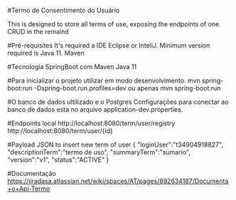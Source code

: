 #Termo de Consentimento do Usuário

   This is designed to store all terms of use, exposing the endpoints of one CRUD in the remaind

#Pré-requisites
   It's required a IDE Eclipse or InteliJ.
   Minimum version required is Java 11.
   Maven

#Tecnologia
SpringBoot com Maven 
Java 11

#Para inicializar o projeto utilizar em modo desenvolvimento.
 mvn spring-boot:run -Dspring-boot.run.profiles=dev
 ou apenas mvn spring-boot:run

#O banco de dados ultilizado e o Postgres
Configurações para conectar ao banco de dados esta no arquivo application-dev.properties.
  
 
#Endpoints local
http://localhost:8080/term/user/registry
http://localhost:8080/term/user/{id}
 
#Payload JSON to insert new term of user
{
	 "loginUser":"t34904918827",
	 "descriptionTerm":"termo de uso",
	 "summaryTerm":"sumario",
	 "version":"v1",
	 "status":"ACTIVE"
}

#Documentação
https://jiradasa.atlassian.net/wiki/spaces/AT/pages/892634187/Documenta+o+Api-Termo



 
 